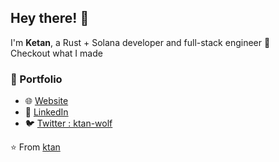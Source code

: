 ## Hey there! 👋

I'm **Ketan**, a Rust + Solana developer and full-stack engineer 🚀  
Checkout what I made

### 🔗 Portfolio
- 🌐 [Website](https://ktan-portfolio.vercel.app/)
- 💼 [LinkedIn](https://www.linkedin.com/in/ketan-kumar-7b203b352/)
- 🐦 [Twitter : ktan-wolf](https://x.com/ktan_wolf)

⭐️ From [ktan](https://github.com/ktan)

